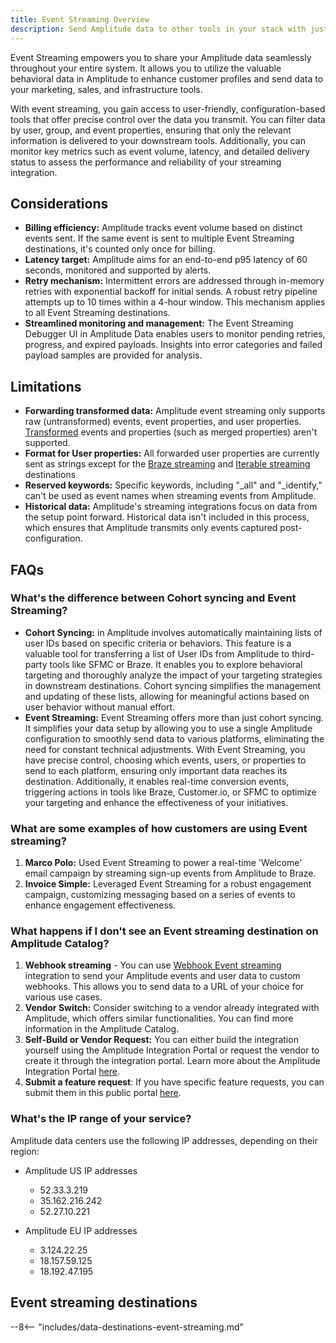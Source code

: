 ```yaml
---
title: Event Streaming Overview
description: Send Amplitude data to other tools in your stack with just a few clicks, using no-code event streaming integrations. 
---
```


Event Streaming empowers you to share your Amplitude data seamlessly throughout your entire system. It allows you to utilize the valuable behavioral data in Amplitude to enhance customer profiles and send data to your marketing, sales, and infrastructure tools.

With event streaming, you gain access to user-friendly, configuration-based tools that offer precise control over the data you transmit. You can filter data by user, group, and event properties, ensuring that only the relevant information is delivered to your downstream tools. Additionally, you can monitor key metrics such as event volume, latency, and detailed delivery status to assess the performance and reliability of your streaming integration.

## Considerations

- **Billing efficiency:** Amplitude tracks event volume based on distinct events sent. If the same event is sent to multiple Event Streaming destinations, it's counted only once for billing.
- **Latency target:** Amplitude aims for an end-to-end p95 latency of 60 seconds, monitored and supported by alerts.
- **Retry mechanism:** Intermittent errors are addressed through in-memory retries with exponential backoff for initial sends. A robust retry pipeline attempts up to 10 times within a 4-hour window. This mechanism applies to all Event Streaming destinations.
- **Streamlined monitoring and management:** The Event Streaming Debugger UI in Amplitude Data enables users to monitor pending retries, progress, and expired payloads. Insights into error categories and failed payload samples are provided for analysis.

## Limitations

- **Forwarding transformed data:** Amplitude event streaming only supports raw (untransformed) events, event properties, and user properties. [Transformed](https://help.amplitude.com/hc/en-us/articles/5913315221915-Transformations-Retroactively-modify-your-event-data-structure) events and properties (such as merged properties) aren't supported.
- **Format for User properties:** All forwarded user properties are currently sent as strings except for the [Braze streaming](https://www.docs.developers.amplitude.com/data/destinations/braze/) and [Iterable streaming](https://www.docs.developers.amplitude.com/data/destinations/iterable/) destinations
- **Reserved keywords:** Specific keywords, including "_all" and "_identify," can't be used as event names when streaming events from Amplitude.
- **Historical data:** Amplitude's streaming integrations focus on data from the setup point forward. Historical data isn't included in this process, which ensures that Amplitude transmits only events captured post-configuration.

## FAQs

### What's the difference between Cohort syncing and Event Streaming?

- **Cohort Syncing:** in Amplitude involves automatically maintaining lists of user IDs based on specific criteria or behaviors. This feature is a valuable tool for transferring a list of User IDs from Amplitude to third-party tools like SFMC or Braze. It enables you to explore behavioral targeting and thoroughly analyze the impact of your targeting strategies in downstream destinations. Cohort syncing simplifies the management and updating of these lists, allowing for meaningful actions based on user behavior without manual effort.
- **Event Streaming:** Event Streaming offers more than just cohort syncing. It simplifies your data setup by allowing you to use a single Amplitude configuration to smoothly send data to various platforms, eliminating the need for constant technical adjustments. With Event Streaming, you have precise control, choosing which events, users, or properties to send to each platform, ensuring only important data reaches its destination. Additionally, it enables real-time conversion events, triggering actions in tools like Braze, Customer.io, or SFMC to optimize your targeting and enhance the effectiveness of your initiatives.

### What are some examples of how customers are using Event streaming?

1. **Marco Polo:** Used Event Streaming to power a real-time 'Welcome' email campaign by streaming sign-up events from Amplitude to Braze.
2. **Invoice Simple:** Leveraged Event Streaming for a robust engagement campaign, customizing messaging based on a series of events to enhance engagement effectiveness.

### What happens if I don't see an Event streaming destination on Amplitude Catalog?

1. **Webhook streaming** - You can use [Webhook Event streaming](https://www.docs.developers.amplitude.com/data/destinations/webhooks-streaming/) integration to send your Amplitude events and user data to custom webhooks. This allows you to send data to a URL of your choice for various use cases. 
2. **Vendor Switch:** Consider switching to a vendor already integrated with Amplitude, which offers similar functionalities. You can find more information in the Amplitude Catalog.
3. **Self-Build or Vendor Request:** You can either build the integration yourself using the Amplitude Integration Portal or request the vendor to create it through the integration portal. Learn more about the Amplitude Integration Portal [here](https://www.docs.developers.amplitude.com/partners/event-streaming-integration-guide/).
4. **Submit a feature request**: If you have specific feature requests, you can submit them in this public portal [here](https://portal.productboard.com/amplitude/7-amplitude-data-integrations-2024). 

### What's the IP range of your service?

Amplitude data centers use the following IP addresses, depending on their region:

- Amplitude US IP addresses

    - 52.33.3.219
    - 35.162.216.242
    - 52.27.10.221

- Amplitude EU IP addresses

    - 3.124.22.25
    - 18.157.59.125
    - 18.192.47.195

## Event streaming destinations

--8<-- "includes/data-destinations-event-streaming.md"
